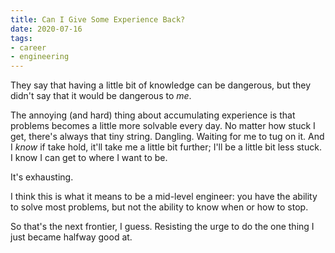 ```yaml
---
title: Can I Give Some Experience Back?
date: 2020-07-16
tags:
- career
- engineering
---
```


They say that having a little bit of knowledge can be dangerous, but they didn't
say that it would be dangerous to _me_.

The annoying (and hard) thing about accumulating experience is that problems
becomes a little more solvable every day. No matter how stuck I get, there's always
that tiny string. Dangling. Waiting for me to tug on it. And I _know_ if take hold,
it'll take me a little bit further; I'll be a little bit less stuck. I know I can get
to where I want to be.

It's exhausting.

I think this is what it means to be a mid-level engineer: you have the ability to
solve most problems, but not the ability to know when or how to stop.

So that's the next frontier, I guess. Resisting the urge to do the one thing I
just became halfway good at.
